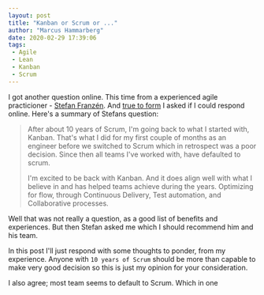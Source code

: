 ```yaml
---
layout: post
title: "Kanban or Scrum or ..."
author: "Marcus Hammarberg"
date: 2020-02-29 17:39:06
tags:
 - Agile
 - Lean
 - Kanban
 - Scrum
---
```


I got another question online. This time from a experienced agile practicioner - [Stefan Franzén](https://www.linkedin.com/in/stefanfranzen/?originalSubdomain=se). And [true to form](http://www.marcusoft.net/2020/02/how-do-i-kanbanize-my-items-backlog-a-reponse.html) I asked if I could respond online. Here's a summary of Stefans question:

> After about 10 years of Scrum, I'm going back to what I started with, Kanban. That's what I did for my first couple of months as an engineer before we switched to Scrum which in retrospect was a poor decision. Since then all teams I've worked with, have defaulted to scrum. 
>
> I'm excited to be back with Kanban. And it does align well with what I believe in and has helped teams achieve during the years. Optimizing for flow, through Continuous Delivery, Test automation, and Collaborative processes. 

Well that was not really a question, as a good list of benefits and experiences. But then Stefan asked me which I should recommend him and his team. 

In this post I'll just respond with some thoughts to ponder, from my experience. Anyone with `10 years of Scrum` should be more than capable to make very good decision so this is just my opinion for your consideration. 

<a name='more'></a>

I also agree; most team seems to default to Scrum. Which in one 